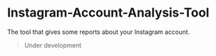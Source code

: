 # Instagram-Account-Analysis-Tool
The tool that gives some reports about your Instagram account.

> Under development
